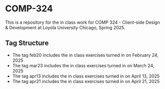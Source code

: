 # COMP-324

This is a repository for the in class work for COMP 324 - Client-side Design & Development at Loyola University Chicago, Spring 2025.

## Tag Structure

- The tag feb20 includes the in class exercises turned in on February 24, 2025
- The tag mar23 includes the in class exercises turned in on March 24, 2025
- The tag apr13 includes the in class exercises turned in on April 13, 2025
- The tag apr21 includes the in class exercises turned in on April 21, 2025
